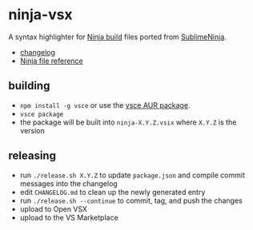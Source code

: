 # ninja-vsx

A syntax highlighter for [Ninja build](https://martine.github.io/ninja/) files ported from [SublimeNinja](https://github.com/pope/SublimeNinja).

- [changelog](CHANGELOG.md)
- [Ninja file reference](https://ninja-build.org/manual.html)

## building

- `npm install -g vsce` or use the [vsce AUR package](https://aur.archlinux.org/packages/vsce).
- `vsce package`
- the package will be built into `ninja-X.Y.Z.vsix` where `X.Y.Z` is the version

## releasing

- run `./release.sh X.Y.Z` to update `package.json` and compile commit messages into the changelog
- edit `CHANGELOG.md` to clean up the newly generated entry
- run `./release.sh --continue` to commit, tag, and push the changes
- upload to Open VSX
- upload to the VS Marketplace
